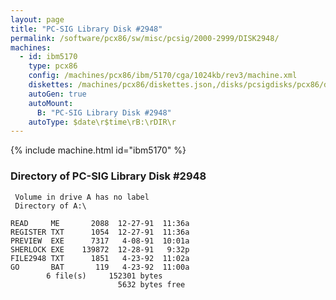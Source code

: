 ```yaml
---
layout: page
title: "PC-SIG Library Disk #2948"
permalink: /software/pcx86/sw/misc/pcsig/2000-2999/DISK2948/
machines:
  - id: ibm5170
    type: pcx86
    config: /machines/pcx86/ibm/5170/cga/1024kb/rev3/machine.xml
    diskettes: /machines/pcx86/diskettes.json,/disks/pcsigdisks/pcx86/diskettes.json
    autoGen: true
    autoMount:
      B: "PC-SIG Library Disk #2948"
    autoType: $date\r$time\rB:\rDIR\r
---
```


{% include machine.html id="ibm5170" %}

### Directory of PC-SIG Library Disk #2948

     Volume in drive A has no label
     Directory of A:\

    READ     ME       2088  12-27-91  11:36a
    REGISTER TXT      1054  12-27-91  11:36a
    PREVIEW  EXE      7317   4-08-91  10:01a
    SHERLOCK EXE    139872  12-28-91   9:32p
    FILE2948 TXT      1851   4-23-92  11:02a
    GO       BAT       119   4-23-92  11:00a
            6 file(s)     152301 bytes
                            5632 bytes free
